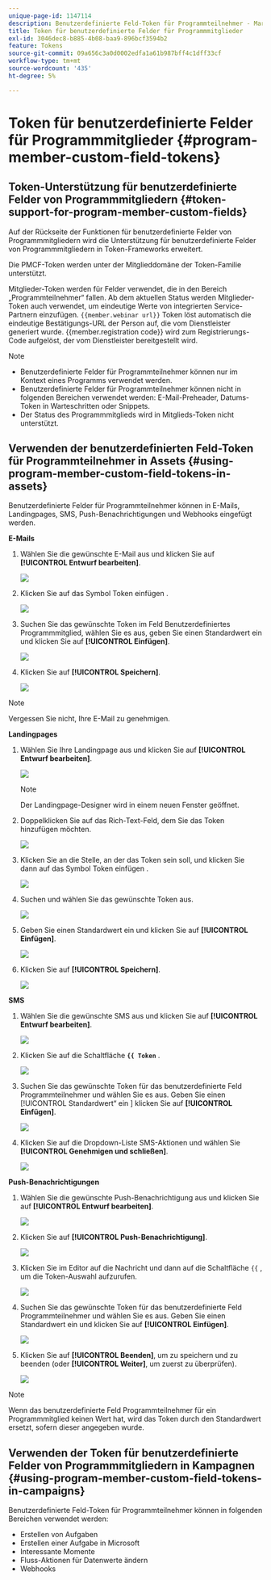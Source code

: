```yaml
---
unique-page-id: 1147114
description: Benutzerdefinierte Feld-Token für Programmteilnehmer - Marketo-Dokumente - Produktdokumentation
title: Token für benutzerdefinierte Felder für Programmmitglieder
exl-id: 3046dec8-b885-4b08-baa9-896bcf3594b2
feature: Tokens
source-git-commit: 09a656c3a0d0002edfa1a61b987bff4c1dff33cf
workflow-type: tm+mt
source-wordcount: '435'
ht-degree: 5%

---
```


# Token für benutzerdefinierte Felder für Programmmitglieder {#program-member-custom-field-tokens}

## Token-Unterstützung für benutzerdefinierte Felder von Programmmitgliedern {#token-support-for-program-member-custom-fields}

Auf der Rückseite der Funktionen für benutzerdefinierte Felder von Programmmitgliedern wird die Unterstützung für benutzerdefinierte Felder von Programmmitgliedern in Token-Frameworks erweitert.

Die PMCF-Token werden unter der Mitglieddomäne der Token-Familie unterstützt.

Mitglieder-Token werden für Felder verwendet, die in den Bereich „Programmteilnehmer“ fallen. Ab dem aktuellen Status werden Mitglieder-Token auch verwendet, um eindeutige Werte von integrierten Service-Partnern einzufügen. `{{member.webinar url}}` Token löst automatisch die eindeutige Bestätigungs-URL der Person auf, die vom Dienstleister generiert wurde. {{member.registration code}} wird zum Registrierungs-Code aufgelöst, der vom Dienstleister bereitgestellt wird.

>[!NOTE]
>
>* Benutzerdefinierte Felder für Programmteilnehmer können nur im Kontext eines Programms verwendet werden.
>* Benutzerdefinierte Felder für Programmteilnehmer können nicht in folgenden Bereichen verwendet werden: E-Mail-Preheader, Datums-Token in Warteschritten oder Snippets.
>* Der Status des Programmmitglieds wird in Mitglieds-Token nicht unterstützt.

## Verwenden der benutzerdefinierten Feld-Token für Programmteilnehmer in Assets {#using-program-member-custom-field-tokens-in-assets}

Benutzerdefinierte Felder für Programmteilnehmer können in E-Mails, Landingpages, SMS, Push-Benachrichtigungen und Webhooks eingefügt werden.

**E-Mails**

1. Wählen Sie die gewünschte E-Mail aus und klicken Sie auf **[!UICONTROL Entwurf bearbeiten]**.

   ![](assets/program-member-custom-field-tokens-1.png)

1. Klicken Sie auf das Symbol Token einfügen .

   ![](assets/program-member-custom-field-tokens-2.png)

1. Suchen Sie das gewünschte Token im Feld Benutzerdefiniertes Programmmitglied, wählen Sie es aus, geben Sie einen Standardwert ein und klicken Sie auf **[!UICONTROL Einfügen]**.

   ![](assets/program-member-custom-field-tokens-3.png)

1. Klicken Sie auf **[!UICONTROL Speichern]**.

   ![](assets/program-member-custom-field-tokens-4.png)

>[!NOTE]
>
>Vergessen Sie nicht, Ihre E-Mail zu genehmigen.

**Landingpages**

1. Wählen Sie Ihre Landingpage aus und klicken Sie auf **[!UICONTROL Entwurf bearbeiten]**.

   ![](assets/program-member-custom-field-tokens-5.png)

   >[!NOTE]
   >
   >Der Landingpage-Designer wird in einem neuen Fenster geöffnet.

1. Doppelklicken Sie auf das Rich-Text-Feld, dem Sie das Token hinzufügen möchten.

   ![](assets/program-member-custom-field-tokens-6.png)

1. Klicken Sie an die Stelle, an der das Token sein soll, und klicken Sie dann auf das Symbol Token einfügen .

   ![](assets/program-member-custom-field-tokens-7.png)

1. Suchen und wählen Sie das gewünschte Token aus.

   ![](assets/program-member-custom-field-tokens-8.png)

1. Geben Sie einen Standardwert ein und klicken Sie auf **[!UICONTROL Einfügen]**.

   ![](assets/program-member-custom-field-tokens-9.png)

1. Klicken Sie auf **[!UICONTROL Speichern]**.

   ![](assets/program-member-custom-field-tokens-10.png)

**SMS**

1. Wählen Sie die gewünschte SMS aus und klicken Sie auf **[!UICONTROL Entwurf bearbeiten]**.

   ![](assets/program-member-custom-field-tokens-11.png)

1. Klicken Sie auf die Schaltfläche **`{{ Token`** .

   ![](assets/program-member-custom-field-tokens-12.png)

1. Suchen Sie das gewünschte Token für das benutzerdefinierte Feld Programmteilnehmer und wählen Sie es aus. Geben Sie einen [!UICONTROL Standardwert“ ein &#x200B;] klicken Sie auf **[!UICONTROL Einfügen]**.

   ![](assets/program-member-custom-field-tokens-13.png)

1. Klicken Sie auf die Dropdown-Liste SMS-Aktionen und wählen Sie **[!UICONTROL Genehmigen und schließen]**.

   ![](assets/program-member-custom-field-tokens-14.png)

**Push-Benachrichtigungen**

1. Wählen Sie die gewünschte Push-Benachrichtigung aus und klicken Sie auf **[!UICONTROL Entwurf bearbeiten]**.

   ![](assets/program-member-custom-field-tokens-15.png)

1. Klicken Sie auf **[!UICONTROL Push-Benachrichtigung]**.

   ![](assets/program-member-custom-field-tokens-16.png)

1. Klicken Sie im Editor auf die Nachricht und dann auf die Schaltfläche `{{` , um die Token-Auswahl aufzurufen.

   ![](assets/program-member-custom-field-tokens-17.png)

1. Suchen Sie das gewünschte Token für das benutzerdefinierte Feld Programmteilnehmer und wählen Sie es aus. Geben Sie einen Standardwert ein und klicken Sie auf **[!UICONTROL Einfügen]**.

   ![](assets/program-member-custom-field-tokens-18.png)

1. Klicken Sie auf **[!UICONTROL Beenden]**, um zu speichern und zu beenden (oder **[!UICONTROL Weiter]**, um zuerst zu überprüfen).

   ![](assets/program-member-custom-field-tokens-19.png)

>[!NOTE]
>
>Wenn das benutzerdefinierte Feld Programmteilnehmer für ein Programmmitglied keinen Wert hat, wird das Token durch den Standardwert ersetzt, sofern dieser angegeben wurde.

## Verwenden der Token für benutzerdefinierte Felder von Programmmitgliedern in Kampagnen {#using-program-member-custom-field-tokens-in-campaigns}

Benutzerdefinierte Feld-Token für Programmteilnehmer können in folgenden Bereichen verwendet werden:

* Erstellen von Aufgaben
* Erstellen einer Aufgabe in Microsoft
* Interessante Momente
* Fluss-Aktionen für Datenwerte ändern
* Webhooks
